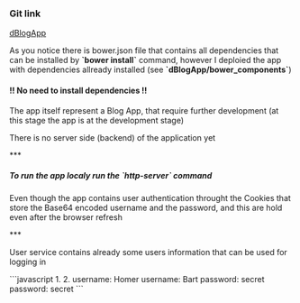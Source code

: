 <h3>Git link </h3> <a href="https://github.com/dumitrubrinza/dBlogApp.git">dBlogApp</a>
<br>
<p>As you notice there is  bower.json file that contains all dependencies that can be installed by <b>`bower install`</b> command, however I deploied the app with dependencies allready installed (see <b> `dBlogApp/bower_components`</b>) </p>
<p><h4>!! No need to install dependencies !!</h4></p>
<p>The app itself represent a Blog App, that require further development (at this stage the app is at the development stage)</p>
<p>There is no server side (backend) of the application yet</p>
***
<h5>To run the app localy run the <b> `http-server` </b> command</h5>
<p>Even though the app contains user authentication throught the Cookies that store the Base64 encoded username and the password, and this are hold even after the browser refresh </p>
***
<p>User service contains already some users information that can be used for logging in</p>
```javascript
1.                       2.
username: Homer          username: Bart
password: secret         password: secret
```